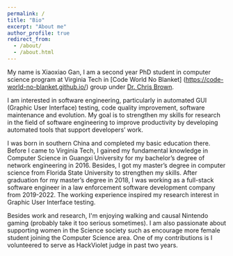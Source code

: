 ```yaml
---
permalink: /
title: "Bio"
excerpt: "About me"
author_profile: true
redirect_from: 
  - /about/
  - /about.html
---
```

My name is Xiaoxiao Gan, I am a second year PhD student in computer science program at Virginia Tech in [Code World No Blanket] (https://code-world-no-blanket.github.io/) group under [Dr. Chris Brown](https://chbrown13.github.io/).

I am interested in software engineering, particularly in automated GUI (Graphic User Interface) testing, code quality improvement, software maintenance and evolution. My goal is to strengthen my skills for research in the field of software engineering to improve productivity by developing automated tools that support developers’ work.

I was born in southern China and completed my basic education there. Before I came to Virginia Tech, I gained my fundamental knowledge in Computer Science in Guangxi University for my bachelor’s degree of network engineering in 2016. Besides, I got my master’s degree in computer science from Florida State University to strengthen my skills.
After graduation for my master’s degree in 2018, I was working as a full-stack software engineer in a law enforcement software development company from 2019-2022. The working experience inspired my research interest in Graphic User Interface testing.

Besides work and research, I'm enjoying walking and causal Nintendo gaming (probably take it too serious sometimes). I am also passionate about supporting women in the Science society such as encourage more female student joining the Computer Science area. One of my contributions is I volunteered to serve as HackViolet judge in past two years.
